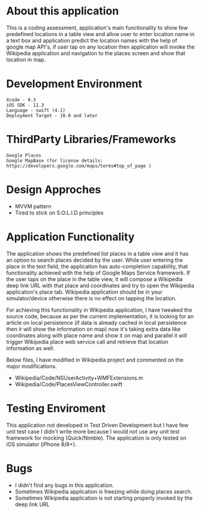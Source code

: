 # About this application
This is a coding assessment, application's main functionality to show few predefined locations in a table view and allow user to enter location name in a text box and application predict the location names with the help of google map API's, if user tap on any location then application will invoke the Wikipedia application and navigation to the places screen and show that location in map.

# Development Environment
    Xcode - 9.3
    iOS SDK - 11.3
    Language - swift (4.1)
    Deployment Target - 10.0 and later
    
# ThirdParty Libraries/Frameworks
    Google Places
    Google MapBase (for license details: https://developers.google.com/maps/terms#top_of_page )

#  Design Approches
* MVVM pattern
* Tired to stick on S.O.L.I.D principles

# Application Functionality
The application shows the predefined list places in a table view and it has an option to search places decided by the user.  While user entering the place in the text field, the application has auto-completion capability,  that functionality achieved with the help of Google Maps Service framework. If the user taps on the place in the table view, it will compose a Wikipedia deep link URL with that place and coordinates and try to open the Wikipedia application's place tab. Wikipedia application should be in your simulator/device otherwise there is no effect on tapping the location. 

For achieving this functionality in Wikipedia application, I have tweaked the source code, because as per the current implementation, it is looking for an article on local persistence (if data is already cached in local persistence then it will show the information on map) now it's taking extra data like coordinates along with place name and show it on map and parallel it will trigger Wikipedia place web service call and retrieve that location information as well.

Below files, I have modified in Wikipedia project and commented on the major modifications.
* Wikipedia/Code/NSUserActivity+WMFExtensions.m
* Wikipedia/Code/PlacesViewController.swift

# Testing Enviroment
This application not developed in Test Driven Development but I have few unit test case I didn't write more because I would not use any unit test framework for mocking (Quick/Nimble). The application is only tested on iOS simulator (iPhone 8/8+). 

# Bugs
* I didn't find any bugs in this application.
* Sometimes Wikipedia application is freezing while doing places search.
* Sometimes Wikipedia application is not starting properly invoked by the deep link URL
